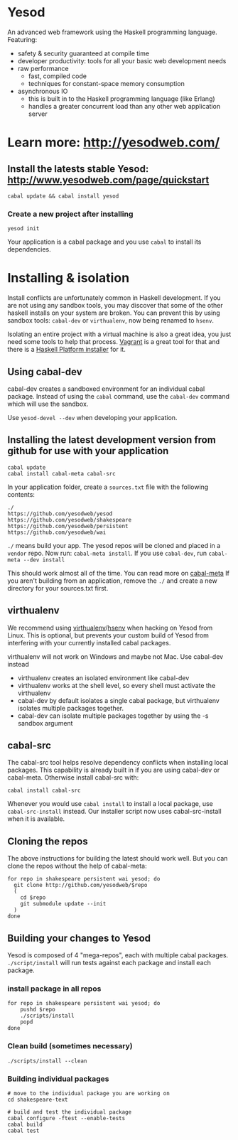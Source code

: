 # Yesod

An advanced web framework using the Haskell programming language. Featuring:

  * safety & security guaranteed at compile time
  * developer productivity: tools for all your basic web development needs
  * raw performance
    * fast, compiled code
    * techniques for constant-space memory consumption
  * asynchronous IO
    * this is built in to the Haskell programming language (like Erlang)
    * handles a greater concurrent load than any other web application server

# Learn more: http://yesodweb.com/

## Install the latests stable Yesod: http://www.yesodweb.com/page/quickstart

    cabal update && cabal install yesod

### Create a new project after installing

    yesod init

Your application is a cabal package and you use `cabal` to install its dependencies.

# Installing & isolation

Install conflicts are unfortunately common in Haskell development.
If you are not using any sandbox tools, you may discover that some of the other haskell installs on your system are broken.
You can prevent this by using sandbox tools: `cabal-dev` or `virthualenv`, now being renamed to `hsenv`.

Isolating an entire project with a virtual machine is also a great idea, you just need some tools to help that process.
[Vagrant](http://vagrantup.com) is a great tool for that and there is a [Haskell Platform installer](https://bitbucket.org/puffnfresh/vagrant-haskell-heroku) for it.

## Using cabal-dev

cabal-dev creates a sandboxed environment for an individual cabal package.
Instead of using the `cabal` command, use the `cabal-dev` command which will use the sandbox.

Use `yesod-devel --dev` when developing your application.



## Installing the latest development version from github for use with your application

    cabal update
    cabal install cabal-meta cabal-src

In your application folder, create a `sources.txt` file with the following contents:

    ./
    https://github.com/yesodweb/yesod
    https://github.com/yesodweb/shakespeare
    https://github.com/yesodweb/persistent
    https://github.com/yesodweb/wai

`./` means build your app. The yesod repos will be cloned and placed in a `vendor` repo.
Now run: `cabal-meta install`. If you use `cabal-dev`, run `cabal-meta --dev install`

This should work almost all of the time. You can read more on [cabal-meta](https://github.com/yesodweb/cabal-meta)
If you aren't building from an application, remove the `./` and create a new directory for your sources.txt first.



## virthualenv

We recommend using [virthualenv](http://hackage.haskell.org/package/virthualenv)/[hsenv](https://github.com/Paczesiowa/hsenv) when hacking on Yesod from Linux. This is optional, but prevents your custom build of Yesod from interfering with your currently installed cabal packages.

virthualenv will not work on Windows and maybe not Mac. Use cabal-dev instead

* virthualenv creates an isolated environment like cabal-dev
* virthualenv works at the shell level, so every shell must activate the virthualenv
* cabal-dev by default isolates a single cabal package, but virthualenv isolates multiple packages together.
* cabal-dev can isolate multiple packages together by using the -s sandbox argument


## cabal-src

The cabal-src tool helps resolve dependency conflicts when installing local packages.
This capability is already built in if you are using cabal-dev or cabal-meta. Otherwise install cabal-src with:

    cabal install cabal-src

Whenever you would use `cabal install` to install a local package, use `cabal-src-install` instead.
Our installer script now uses cabal-src-install when it is available.


## Cloning the repos

The above instructions for building the latest should work well.
But you can clone the repos without the help of cabal-meta:

~~~ { .bash }
for repo in shakespeare persistent wai yesod; do
  git clone http://github.com/yesodweb/$repo
  (
    cd $repo
    git submodule update --init
  )
done
~~~~

## Building your changes to Yesod

Yesod is composed of 4 "mega-repos", each with multiple cabal packages. `./script/install` will run tests against each package and install each package.

### install package in all repos

~~~ { .bash }
for repo in shakespeare persistent wai yesod; do
    pushd $repo
    ./scripts/install
    popd
done
~~~

### Clean build (sometimes necessary)

~~~ { .bash }
./scripts/install --clean
~~~

### Building individual packages

~~~ { .bash }
# move to the individual package you are working on
cd shakespeare-text

# build and test the individual package
cabal configure -ftest --enable-tests
cabal build
cabal test
~~~
